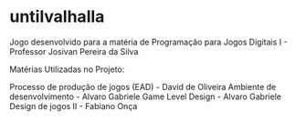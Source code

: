 # untilvalhalla
Jogo desenvolvido para a matéria de Programação para Jogos Digitais I - Professor Josivan Pereira da Silva

Matérias Utilizadas no Projeto:

Processo de produção de jogos (EAD) - David de Oliveira
Ambiente de desenvolvimento - Alvaro Gabriele
Game Level Design - Alvaro Gabriele
Design de jogos II - Fabiano Onça

